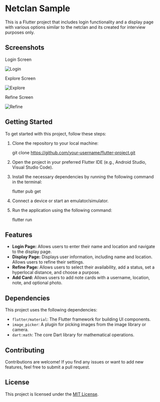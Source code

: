 # Netclan Sample

This is a Flutter project that includes login functionality and a display page with various options similar to the netclan and its created for interview purposes only.

## Screenshots
 
 Login Screen
  
  ![Login](images/login.png)

Explore Screen
   
  ![Explore](images/Explore.png) 

Refine Screen
   
   ![Refine](images/Refine.png)
  



## Getting Started

To get started with this project, follow these steps:

1. Clone the repository to your local machine:

   git clone https://github.com/your-username/flutter-project.git


2. Open the project in your preferred Flutter IDE (e.g., Android Studio, Visual Studio Code).

3. Install the necessary dependencies by running the following command in the terminal:

   flutter pub get


4. Connect a device or start an emulator/simulator.

5. Run the application using the following command:

   flutter run



## Features

- **Login Page:** Allows users to enter their name and location and navigate to the display page.
- **Display Page:** Displays user information, including name and location. Allows users to refine their settings.
- **Refine Page:** Allows users to select their availability, add a status, set a hyperlocal distance, and choose a purpose.
- **Add Card:** Allows users to add note cards with a username, location, note, and optional photo.

## Dependencies

This project uses the following dependencies:

- `flutter/material`: The Flutter framework for building UI components.
- `image_picker`: A plugin for picking images from the image library or camera.
- `dart:math`: The core Dart library for mathematical operations.

## Contributing

Contributions are welcome! If you find any issues or want to add new features, feel free to submit a pull request.

## License

This project is licensed under the [MIT License](LICENSE).







